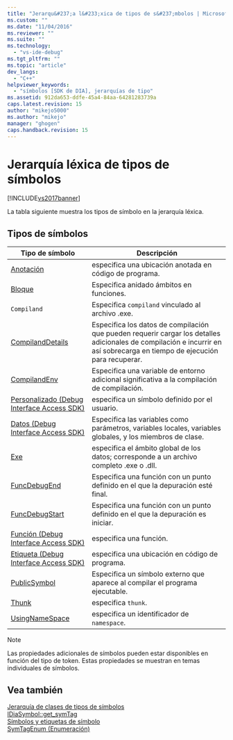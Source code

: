 ```yaml
---
title: "Jerarqu&#237;a l&#233;xica de tipos de s&#237;mbolos | Microsoft Docs"
ms.custom: ""
ms.date: "11/04/2016"
ms.reviewer: ""
ms.suite: ""
ms.technology: 
  - "vs-ide-debug"
ms.tgt_pltfrm: ""
ms.topic: "article"
dev_langs: 
  - "C++"
helpviewer_keywords: 
  - "símbolos [SDK de DIA], jerarquías de tipo"
ms.assetid: 912da653-ddfe-45a4-84aa-64281283739a
caps.latest.revision: 15
author: "mikejo5000"
ms.author: "mikejo"
manager: "ghogen"
caps.handback.revision: 15
---
```

# Jerarqu&#237;a l&#233;xica de tipos de s&#237;mbolos
[!INCLUDE[vs2017banner](../../code-quality/includes/vs2017banner.md)]

La tabla siguiente muestra los tipos de símbolo en la jerarquía léxica.  
  
## Tipos de símbolos  
  
|Tipo de símbolo|Descripción|  
|---------------------|-----------------|  
|[Anotación](../../debugger/debug-interface-access/annotation.md)|especifica una ubicación anotada en código de programa.|  
|[Bloque](../../debugger/debug-interface-access/block.md)|Especifica anidado ámbitos en funciones.|  
|`Compiland`|Especifica `compiland` vinculado al archivo .exe.|  
|[CompilandDetails](../../debugger/debug-interface-access/compilanddetails.md)|Especifica los datos de compilación que pueden requerir cargar los detalles adicionales de compilación e incurrir en así sobrecarga en tiempo de ejecución para recuperar.|  
|[CompilandEnv](../../debugger/debug-interface-access/compilandenv.md)|Especifica una variable de entorno adicional significativa a la compilación de compilación.|  
|[Personalizado \(Debug Interface Access SDK\)](../../debugger/debug-interface-access/custom-debug-interface-access-sdk.md)|especifica un símbolo definido por el usuario.|  
|[Datos \(Debug Interface Access SDK\)](../../debugger/debug-interface-access/data-debug-interface-access-sdk.md)|Especifica las variables como parámetros, variables locales, variables globales, y los miembros de clase.|  
|[Exe](../../debugger/debug-interface-access/exe.md)|especifica el ámbito global de los datos; corresponde a un archivo completo .exe o .dll.|  
|[FuncDebugEnd](../../debugger/debug-interface-access/funcdebugend.md)|Especifica una función con un punto definido en el que la depuración esté final.|  
|[FuncDebugStart](../../debugger/debug-interface-access/funcdebugstart.md)|Especifica una función con un punto definido en el que la depuración es iniciar.|  
|[Función \(Debug Interface Access SDK\)](../../debugger/debug-interface-access/function-debug-interface-access-sdk.md)|especifica una función.|  
|[Etiqueta \(Debug Interface Access SDK\)](../../debugger/debug-interface-access/label-debug-interface-access-sdk.md)|especifica una ubicación en código de programa.|  
|[PublicSymbol](../../debugger/debug-interface-access/publicsymbol.md)|Especifica un símbolo externo que aparece al compilar el programa ejecutable.|  
|[Thunk](../../debugger/debug-interface-access/thunk.md)|especifica `thunk`.|  
|[UsingNameSpace](../../debugger/debug-interface-access/usingnamespace.md)|especifica un identificador de `namespace`.|  
  
> [!NOTE]
>  Las propiedades adicionales de símbolos pueden estar disponibles en función del tipo de token.  Estas propiedades se muestran en temas individuales de símbolos.  
  
## Vea también  
 [Jerarquía de clases de tipos de símbolos](../../debugger/debug-interface-access/class-hierarchy-of-symbol-types.md)   
 [IDiaSymbol::get\_symTag](../../debugger/debug-interface-access/idiasymbol-get-symtag.md)   
 [Símbolos y etiquetas de símbolo](../../debugger/debug-interface-access/symbols-and-symbol-tags.md)   
 [SymTagEnum \(Enumeración\)](../../debugger/debug-interface-access/symtagenum.md)
